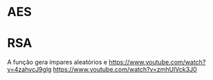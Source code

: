 # AES

# RSA

A função  gera ímpares aleatórios e 
https://www.youtube.com/watch?v=4zahvcJ9glg
https://www.youtube.com/watch?v=zmhUlVck3J0
